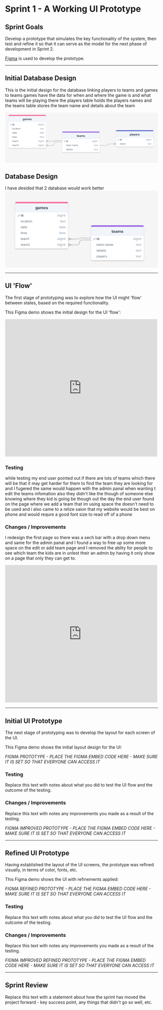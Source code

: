 # Sprint 1 - A Working UI Prototype


## Sprint Goals

Develop a prototype that simulates the key functionality of the system, then test and refine it so that it can serve as the model for the next phase of development in Sprint 2.

[Figma](https://www.figma.com/) is used to develop the prototype.


---

## Initial Database Design

This is the initial design for the database linking players to teams 
and games to teams games have the data for when and where the game is and what teams will be playing there the players table holds the players names and the 
teams table stores the team name and details about the team 

![Alt text](image-1.png)


## Database Design
I have desided that 2 database would work better
![Alt text](image-2.png)


---

## UI 'Flow'

The first stage of prototyping was to explore how the UI might 'flow' between states, based on the required functionality.

This Figma demo shows the initial design for the UI 'flow':

<iframe style="border: 1px solid rgba(0, 0, 0, 0.1);" width="500" height="450" src="https://embed.figma.com/proto/lEVdKTzeh7p7tJCxz3VMmh/Untitled?node-id=1-30&p=f&scaling=min-zoom&content-scaling=fixed&page-id=0%3A1&starting-point-node-id=1%3A30&embed-host=share" allowfullscreen></iframe>

### Testing

while testing my end user pointed out if there are lots of teams 
which there will be that it may get harder for them to find the team they are looking for and I fugered the same would happen with the admin panal when wanting t edit the teams infomation also they didn't like the though of someone else knowing where they kid is going be though out the day the end user found on the page where we add a team that im using space the doesn't need to be used and i also came to a relize saion that my website would be best on phone and would requre a good font size 
to read off of a phone 

### Changes / Improvements
I redesign the first page so there was a sech bar with a drop down menu and same for the admin panal and I found a way to free up some more space on the edit or add team page and I removed the ablity for people to see which team the kids are in unlest their an admin by having it only show on a page that only they can get to.


<iframe style="border: 1px solid rgba(0, 0, 0, 0.1);" width="500" height="450" src="https://embed.figma.com/proto/49a3NlBuCJ3h9JossPFUm8/Untitled?node-id=1-2&p=f&scaling=min-zoom&content-scaling=fixed&page-id=0%3A1&embed-host=share" allowfullscreen></iframe>


---

## Initial UI Prototype

The next stage of prototyping was to develop the layout for each screen of the UI.

This Figma demo shows the initial layout design for the UI:

*FIGMA PROTOTYPE - PLACE THE FIGMA EMBED CODE HERE - MAKE SURE IT IS SET SO THAT EVERYONE CAN ACCESS IT*

### Testing

Replace this text with notes about what you did to test the UI flow and the outcome of the testing.

### Changes / Improvements

Replace this text with notes any improvements you made as a result of the testing.

*FIGMA IMPROVED PROTOTYPE - PLACE THE FIGMA EMBED CODE HERE - MAKE SURE IT IS SET SO THAT EVERYONE CAN ACCESS IT*


---

## Refined UI Prototype

Having established the layout of the UI screens, the prototype was refined visually, in terms of color, fonts, etc.

This Figma demo shows the UI with refinements applied:

*FIGMA REFINED PROTOTYPE - PLACE THE FIGMA EMBED CODE HERE - MAKE SURE IT IS SET SO THAT EVERYONE CAN ACCESS IT*

### Testing

Replace this text with notes about what you did to test the UI flow and the outcome of the testing.

### Changes / Improvements

Replace this text with notes any improvements you made as a result of the testing.

*FIGMA IMPROVED REFINED PROTOTYPE - PLACE THE FIGMA EMBED CODE HERE - MAKE SURE IT IS SET SO THAT EVERYONE CAN ACCESS IT*


---

## Sprint Review

Replace this text with a statement about how the sprint has moved the project forward - key success point, any things that didn't go so well, etc.

